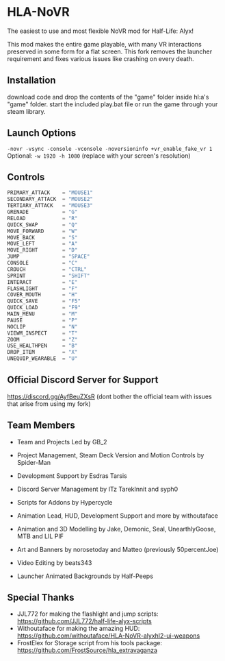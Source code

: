 # HLA-NoVR
The easiest to use and most flexible NoVR mod for Half-Life: Alyx!

This mod makes the entire game playable, with many VR interactions preserved in some form for a flat screen.
This fork removes the launcher requirement and fixes various issues like crashing on every death.

## Installation
download code and drop the contents of the "game" folder inside hl:a's "game" folder.
start the included play.bat file or run the game through your steam library.

## Launch Options
`-novr -vsync -console -vconsole -noversioninfo +vr_enable_fake_vr 1`
Optional:
`-w 1920 -h 1080` (replace with your screen's resolution)

## Controls
```python
PRIMARY_ATTACK    = "MOUSE1"
SECONDARY_ATTACK  = "MOUSE2"
TERTIARY_ATTACK   = "MOUSE3"
GRENADE           = "G"
RELOAD            = "R"
QUICK_SWAP        = "Q"
MOVE_FORWARD      = "W"
MOVE_BACK         = "S"
MOVE_LEFT         = "A"
MOVE_RIGHT        = "D"
JUMP              = "SPACE"
CONSOLE           = "C"
CROUCH            = "CTRL"
SPRINT            = "SHIFT"
INTERACT          = "E"
FLASHLIGHT        = "F"
COVER_MOUTH       = "H"
QUICK_SAVE        = "F5"
QUICK_LOAD        = "F9"
MAIN_MENU         = "M"
PAUSE             = "P"
NOCLIP            = "N"
VIEWM_INSPECT     = "T"
ZOOM              = "Z"
USE_HEALTHPEN     = "B"
DROP_ITEM         = "X"
UNEQUIP_WEARABLE  = "U"
```

## Official Discord Server for Support
https://discord.gg/AyfBeuZXsR
(dont bother the official team with issues that arise from using my fork)
## Team Members
- Team and Projects Led by GB_2
 
- Project Management, Steam Deck Version and Motion Controls by Spider-Man

- Development Support by Esdras Tarsis

- Discord Server Management by ITz TarekInnit and syph0

- Scripts for Addons by Hypercycle

- Animation Lead, HUD, Development Support and more by withoutaface

- Animation and 3D Modelling by Jake, Demonic, Seal, UnearthlyGoose, MTB and LIL PIF

- Art and Banners by norosetoday and Matteo (previously 50percentJoe)

- Video Editing by beats343

- Launcher Animated Backgrounds by Half-Peeps

## Special Thanks
- JJL772 for making the flashlight and jump scripts: https://github.com/JJL772/half-life-alyx-scripts
- Withoutaface for making the amazing HUD: https://github.com/withoutaface/HLA-NoVR-alyxhl2-ui-weapons
- FrostElex for Storage script from his tools package: https://github.com/FrostSource/hla_extravaganza
